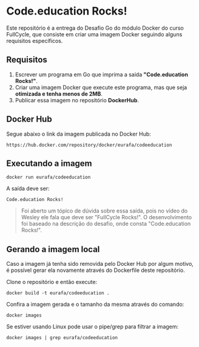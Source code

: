 # Code.education Rocks!

Este repositório é a entrega do Desafio Go do módulo Docker do curso FullCycle, que consiste em criar uma imagem Docker seguindo alguns requisitos específicos.

## Requisitos

1) Escrever um programa em Go que imprima a saída **"Code.education Rocks!"**.
2) Criar uma imagem Docker que execute este programa, mas que seja **otimizada e tenha menos de 2MB**.
3) Publicar essa imagem no repositório **DockerHub**.

## Docker Hub

Segue abaixo o link da imagem publicada no Docker Hub:

`https://hub.docker.com/repository/docker/eurafa/codeeducation`

## Executando a imagem

`docker run eurafa/codeeducation`

A saída deve ser:

`Code.education Rocks!`

> Foi aberto um tópico de dúvida sobre essa saída, pois no vídeo do Wesley ele fala que deve ser "FullCycle Rocks!". O desenvolvimento foi baseado na descrição do desafio, onde consta "Code.education Rocks!".

## Gerando a imagem local

Caso a imagem já tenha sido removida pelo Docker Hub por algum motivo, é possível gerar ela novamente através do Dockerfile deste repositório.

Clone o repositório e então execute:

`docker build -t eurafa/codeeducation .`

Confira a imagem gerada e o tamanho da mesma através do comando:

`docker images`

Se estiver usando Linux pode usar o pipe/grep para filtrar a imagem:

`docker images | grep eurafa/codeeducation`